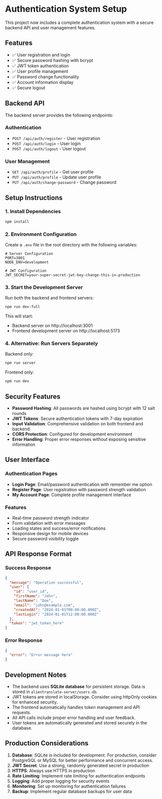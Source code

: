# Authentication System Setup

This project now includes a complete authentication system with a secure backend API and user management features.

## Features

- ✅ User registration and login
- ✅ Secure password hashing with bcrypt
- ✅ JWT token authentication
- ✅ User profile management
- ✅ Password change functionality
- ✅ Account information display
- ✅ Secure logout

## Backend API

The backend server provides the following endpoints:

### Authentication
- `POST /api/auth/register` - User registration
- `POST /api/auth/login` - User login
- `POST /api/auth/logout` - User logout

### User Management
- `GET /api/auth/profile` - Get user profile
- `PUT /api/auth/profile` - Update user profile
- `PUT /api/auth/change-password` - Change password

## Setup Instructions

### 1. Install Dependencies

```bash
npm install
```

### 2. Environment Configuration

Create a `.env` file in the root directory with the following variables:

```env
# Server Configuration
PORT=3001
NODE_ENV=development

# JWT Configuration
JWT_SECRET=your-super-secret-jwt-key-change-this-in-production
```

### 3. Start the Development Server

Run both the backend and frontend servers:

```bash
npm run dev:full
```

This will start:
- Backend server on http://localhost:3001
- Frontend development server on http://localhost:5173

### 4. Alternative: Run Servers Separately

Backend only:
```bash
npm run server
```

Frontend only:
```bash
npm run dev
```

## Security Features

- **Password Hashing**: All passwords are hashed using bcrypt with 12 salt rounds
- **JWT Tokens**: Secure authentication tokens with 7-day expiration
- **Input Validation**: Comprehensive validation on both frontend and backend
- **CORS Protection**: Configured for development environment
- **Error Handling**: Proper error responses without exposing sensitive information

## User Interface

### Authentication Pages
- **Login Page**: Email/password authentication with remember me option
- **Register Page**: User registration with password strength validation
- **My Account Page**: Complete profile management interface

### Features
- Real-time password strength indicator
- Form validation with error messages
- Loading states and success/error notifications
- Responsive design for mobile devices
- Secure password visibility toggle

## API Response Format

### Success Response
```json
{
  "message": "Operation successful",
  "user": {
    "id": "user_id",
    "firstName": "John",
    "lastName": "Doe",
    "email": "john@example.com",
    "createdAt": "2024-01-01T00:00:00.000Z",
    "lastLogin": "2024-01-01T12:00:00.000Z"
  },
  "token": "jwt_token_here"
}
```

### Error Response
```json
{
  "error": "Error message here"
}
```

## Development Notes

- The backend uses **SQLite database** for persistent storage. Data is stored in `alientranslate-server/users.db`.
- JWT tokens are stored in localStorage. Consider using httpOnly cookies for enhanced security.
- The frontend automatically handles token management and API requests.
- All API calls include proper error handling and user feedback.
- User tokens are automatically generated and stored securely in the database.

## Production Considerations

1. **Database**: SQLite is included for development. For production, consider PostgreSQL or MySQL for better performance and concurrent access.
2. **JWT Secret**: Use a strong, randomly generated secret in production
3. **HTTPS**: Always use HTTPS in production
4. **Rate Limiting**: Implement rate limiting for authentication endpoints
5. **Logging**: Add proper logging for security events
6. **Monitoring**: Set up monitoring for authentication failures
7. **Backup**: Implement regular database backups for user data 